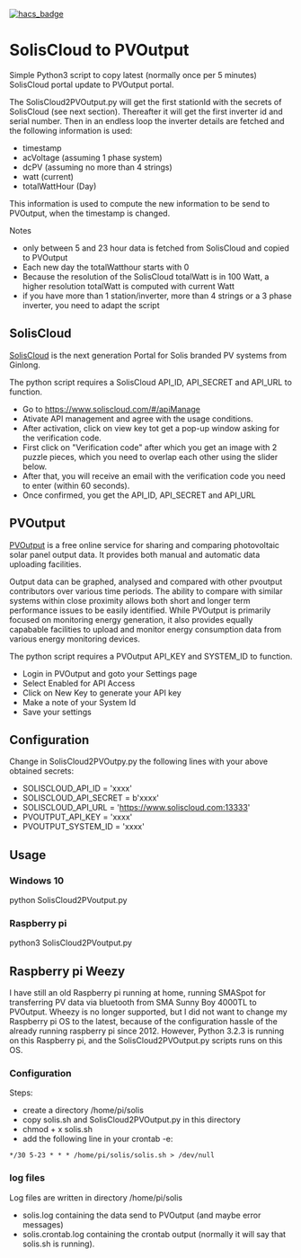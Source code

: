 [![hacs_badge](https://img.shields.io/badge/HACS-Default-41BDF5.svg?style=for-the-badge)](https://github.com/hacs/integration)

# SolisCloud to PVOutput
Simple Python3 script to copy latest (normally once per 5 minutes) SolisCloud portal update to PVOutput portal. 

The SolisCloud2PVOutput.py will get the first stationId with the secrets of SolisCloud (see next section). Thereafter it will get the first inverter id and serial number. Then in an endless loop the inverter details are fetched and the following information is used:
* timestamp
* acVoltage (assuming 1 phase system)
* dcPV (assuming no more than 4 strings)
* watt (current)
* totalWattHour (Day)

This information is used to compute the new information to be send to PVOutput, when the timestamp is changed.

Notes
* only between 5 and 23 hour data is fetched from SolisCloud and copied to PVOutput
* Each new day the totalWatthour starts with 0
* Because the resolution of the SolisCloud totalWatt is in 100 Watt, a higher resolution totalWatt is computed with current Watt
* if you have more than 1 station/inverter, more than 4 strings or a 3 phase inverter, you need to adapt the script

## SolisCloud
[SolisCloud](https://www.soliscloud.com/) is the next generation Portal for Solis branded PV systems from Ginlong.

The python script requires a SolisCloud API_ID, API_SECRET and API_URL to function.
* Go to https://www.soliscloud.com/#/apiManage
* Ativate API management and agree with the usage conditions.
* After activation, click on view key tot get a pop-up window asking for the verification code.
* First click on "Verification code" after which you get an image with 2 puzzle pieces, which you need to overlap each other using the slider below.
* After that, you will receive an email with the verification code you need to enter (within 60 seconds).
* Once confirmed, you get the API_ID, API_SECRET and API_URL

## PVOutput
[PVOutput](https://pvoutput.org/) is a free online service for sharing and comparing photovoltaic solar panel output data. It provides both manual and automatic data uploading facilities.

Output data can be graphed, analysed and compared with other pvoutput contributors over various time periods. The ability to compare with similar systems within close proximity allows both short and longer term performance issues to be easily identified. While PVOutput is primarily focused on monitoring energy generation, it also provides equally capabable facilities to upload and monitor energy consumption data from various energy monitoring devices.

The python script requires a PVOutput API_KEY and SYSTEM_ID to function.
* Login in PVOutput and goto your Settings page
* Select Enabled for API Access
* Click on New Key to generate your API key
* Make a note of your System Id
* Save your settings

## Configuration
Change in SolisCloud2PVOutpy.py the following lines with your above obtained secrets:
* SOLISCLOUD_API_ID = 'xxxx'
* SOLISCLOUD_API_SECRET = b'xxxx'
* SOLISCLOUD_API_URL = 'https://www.soliscloud.com:13333'
* PVOUTPUT_API_KEY = 'xxxx'
* PVOUTPUT_SYSTEM_ID = 'xxxx'

## Usage
### Windows 10
python SolisCloud2PVoutput.py

### Raspberry pi
python3 SolisCloud2PVoutput.py

## Raspberry pi Weezy
I have still an old Raspberry pi running at home, running SMASpot for transferring PV data via bluetooth from SMA Sunny Boy 4000TL to PVOutput. Wheezy is no longer supported, but I did not want to change my Raspberry pi OS to the latest, because of the configuration hassle of the already running raspberry pi since 2012. However, Python 3.2.3 is running on this Raspberry pi, and the SolisCloud2PVOutput.py scripts runs on this OS.

### Configuration
Steps:
* create a directory /home/pi/solis
* copy solis.sh and SolisCloud2PVOutput.py in this directory
* chmod + x solis.sh
* add the following line in your crontab -e:
```
*/30 5-23 * * * /home/pi/solis/solis.sh > /dev/null
```

### log files
Log files are written in directory /home/pi/solis
* solis.log containing the data send to PVOutput (and maybe error messages)
* solis.crontab.log containing the crontab output (normally it will say that solis.sh is running).

